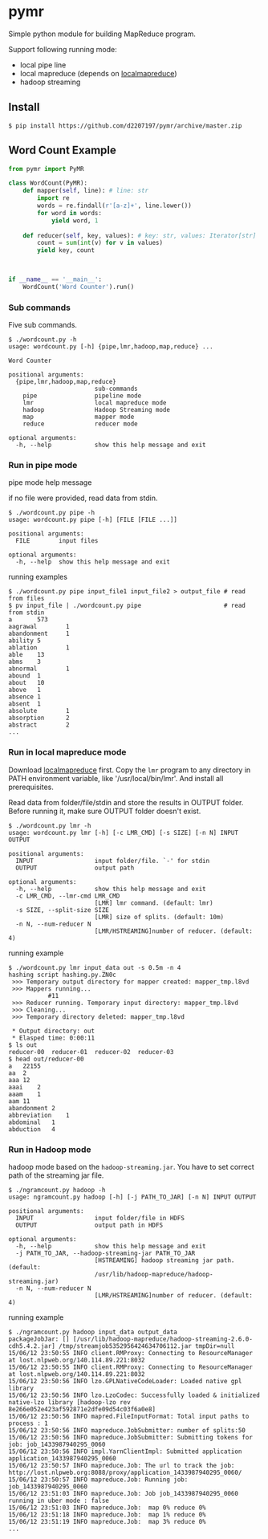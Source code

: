 # pymr

Simple python module for building MapReduce program.

Support following running mode:
- local pipe line
- local mapreduce (depends on [localmapreduce](github.com/d2207197/localmapreduce))
- hadoop streaming

## Install

~~~console
$ pip install https://github.com/d2207197/pymr/archive/master.zip
~~~


## Word Count Example

~~~py
from pymr import PyMR

class WordCount(PyMR):
    def mapper(self, line): # line: str
        import re
        words = re.findall(r'[a-z]+', line.lower())
        for word in words:
            yield word, 1
            
    def reducer(self, key, values): # key: str, values: Iterator[str]
        count = sum(int(v) for v in values)
        yield key, count

    

if __name__ == '__main__':
    WordCount('Word Counter').run()
~~~

### Sub commands

Five sub commands.

~~~console
$ ./wordcount.py -h
usage: wordcount.py [-h] {pipe,lmr,hadoop,map,reduce} ...

Word Counter

positional arguments:
  {pipe,lmr,hadoop,map,reduce}
                        sub-commands
    pipe                pipeline mode
    lmr                 local mapreduce mode
    hadoop              Hadoop Streaming mode
    map                 mapper mode
    reduce              reducer mode

optional arguments:
  -h, --help            show this help message and exit
~~~
### Run in pipe mode

pipe mode help message

if no file were provided, read data from stdin.

~~~console
$ ./wordcount.py pipe -h 
usage: wordcount.py pipe [-h] [FILE [FILE ...]]

positional arguments:
  FILE        input files

optional arguments:
  -h, --help  show this help message and exit
~~~

running examples

~~~console
$ ./wordcount.py pipe input_file1 input_file2 > output_file # read from files
$ pv input_file | ./wordcount.py pipe                       # read from stdin
a       573
aagrawal        1
abandonment     1
ability 5
ablation        1
able    13
abms    3
abnormal        1
abound  1
about   10
above   1
absence 1
absent  1
absolute        1
absorption      2
abstract        2
...
~~~


### Run in local mapreduce mode

Download [localmapreduce](github.com/d2207197/localmapreduce) first.
Copy the `lmr` program to any directory in PATH environment variable, like '/usr/local/bin/lmr'. And install all prerequisites.

Read data from folder/file/stdin and store the results in OUTPUT folder. Before running it, make sure OUTPUT folder doesn't exist.

~~~console
$ ./wordcount.py lmr -h 
usage: wordcount.py lmr [-h] [-c LMR_CMD] [-s SIZE] [-n N] INPUT OUTPUT

positional arguments:
  INPUT                 input folder/file. `-' for stdin
  OUTPUT                output path

optional arguments:
  -h, --help            show this help message and exit
  -c LMR_CMD, --lmr-cmd LMR_CMD
                        [LMR] lmr command. (default: lmr)
  -s SIZE, --split-size SIZE
                        [LMR] size of splits. (default: 10m)
  -n N, --num-reducer N
                        [LMR/HSTREAMING]number of reducer. (default: 4)
~~~

running example
~~~console
$ ./wordcount.py lmr input_data out -s 0.5m -n 4
hashing script hashing.py.ZN0c
 >>> Temporary output directory for mapper created: mapper_tmp.l8vd
 >>> Mappers running...
           #11
 >>> Reducer running. Temporary input directory: mapper_tmp.l8vd
 >>> Cleaning...
 >>> Temporary directory deleted: mapper_tmp.l8vd

 * Output directory: out
 * Elasped time: 0:00:11
$ ls out
reducer-00  reducer-01  reducer-02  reducer-03
$ head out/reducer-00
a	22155
aa	2
aaa	12
aaai	2
aaam	1
aam	11
abandonment	2
abbreviation	1
abdominal	1
abduction	4
~~~

### Run in Hadoop mode

hadoop mode based on the `hadoop-streaming.jar`. You have to set correct path of the streaming jar file.

~~~console
$ ./ngramcount.py hadoop -h
usage: ngramcount.py hadoop [-h] [-j PATH_TO_JAR] [-n N] INPUT OUTPUT

positional arguments:
  INPUT                 input folder/file in HDFS
  OUTPUT                output path in HDFS

optional arguments:
  -h, --help            show this help message and exit
  -j PATH_TO_JAR, --hadoop-streaming-jar PATH_TO_JAR
                        [HSTREAMING] hadoop streaming jar path. (default:
                        /usr/lib/hadoop-mapreduce/hadoop-streaming.jar)
  -n N, --num-reducer N
                        [LMR/HSTREAMING]number of reducer. (default: 4)
~~~

running example
~~~console
$ ./ngramcount.py hadoop input_data output_data
packageJobJar: [] [/usr/lib/hadoop-mapreduce/hadoop-streaming-2.6.0-cdh5.4.2.jar] /tmp/streamjob5352956424634706112.jar tmpDir=null
15/06/12 23:50:55 INFO client.RMProxy: Connecting to ResourceManager at lost.nlpweb.org/140.114.89.221:8032
15/06/12 23:50:55 INFO client.RMProxy: Connecting to ResourceManager at lost.nlpweb.org/140.114.89.221:8032
15/06/12 23:50:56 INFO lzo.GPLNativeCodeLoader: Loaded native gpl library
15/06/12 23:50:56 INFO lzo.LzoCodec: Successfully loaded & initialized native-lzo library [hadoop-lzo rev 8e266e052e423af592871e2dfe09d54c03f6a0e8]
15/06/12 23:50:56 INFO mapred.FileInputFormat: Total input paths to process : 1
15/06/12 23:50:56 INFO mapreduce.JobSubmitter: number of splits:50
15/06/12 23:50:56 INFO mapreduce.JobSubmitter: Submitting tokens for job: job_1433987940295_0060
15/06/12 23:50:56 INFO impl.YarnClientImpl: Submitted application application_1433987940295_0060
15/06/12 23:50:57 INFO mapreduce.Job: The url to track the job: http://lost.nlpweb.org:8088/proxy/application_1433987940295_0060/
15/06/12 23:50:57 INFO mapreduce.Job: Running job: job_1433987940295_0060
15/06/12 23:51:03 INFO mapreduce.Job: Job job_1433987940295_0060 running in uber mode : false
15/06/12 23:51:03 INFO mapreduce.Job:  map 0% reduce 0%
15/06/12 23:51:18 INFO mapreduce.Job:  map 1% reduce 0%
15/06/12 23:51:19 INFO mapreduce.Job:  map 3% reduce 0%
...
~~~
